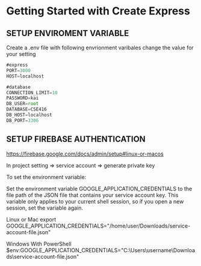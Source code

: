 # Getting Started with Create Express

## SETUP ENVIROMENT VARIABLE
Create a .env file with following envrionment varibales
change the value for your setting
```javascript
#express
PORT=3000
HOST=localhost

#database
CONNECTION_LIMIT=10
PASSWORD=kai
DB_USER=root
DATABASE=CSE416
DB_HOST=localhost
DB_PORT=3306
```

## SETUP FIREBASE AUTHENTICATION
https://firebase.google.com/docs/admin/setup#linux-or-macos

In project setting => service account => generate private key

To set the environment variable:

Set the environment variable GOOGLE_APPLICATION_CREDENTIALS to the file path of the JSON file that contains your service account key. This variable only applies to your current shell session, so if you open a new session, set the variable again.

Linux or Mac
export GOOGLE_APPLICATION_CREDENTIALS="/home/user/Downloads/service-account-file.json"

Windows With PowerShell
$env:GOOGLE_APPLICATION_CREDENTIALS="C:\Users\username\Downloads\service-account-file.json"



